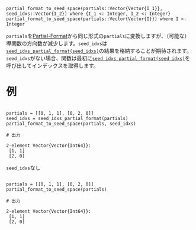 ```
partial_format_to_seed_space(partials::Vector{Vector{I_1}}, seed_idxs::Vector{I_2}) where {I_1 <: Integer, I_2 <: Integer}
partial_format_to_seed_space(partials::Vector{Vector{I}}) where I <: Integer
```

`partials`を[Partial-Format](@ref)から同じ形式の`partials`に変換しますが、（可能な）導関数の方向数が減少します。`seed_idxs`は[`seed_idxs_partial_format(seed_idxs)`](@ref)の結果を格納することが期待されます。`seed_idxs`がない場合、関数は最初に[`seed_idxs_partial_format(seed_idxs)`](@ref)を呼び出してインデックスを取得します。

# 例

```jldoctest

partials = [[0, 1, 1], [0, 2, 0]]
seed_idxs = seed_idxs_partial_format(partials)
partial_format_to_seed_space(partials, seed_idxs)

# 出力

2-element Vector{Vector{Int64}}:
 [1, 1]
 [2, 0]
```

`seed_idxs`なし

```jldoctest

partials = [[0, 1, 1], [0, 2, 0]]
partial_format_to_seed_space(partials)

# 出力

2-element Vector{Vector{Int64}}:
 [1, 1]
 [2, 0]
```
